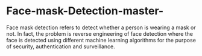 # Face-mask-Detection-master-
Face mask detection refers to detect whether a person is wearing a mask or not. In fact, the problem is reverse engineering of face detection where the face is detected using different machine learning algorithms for the purpose of security, authentication and surveillance.
